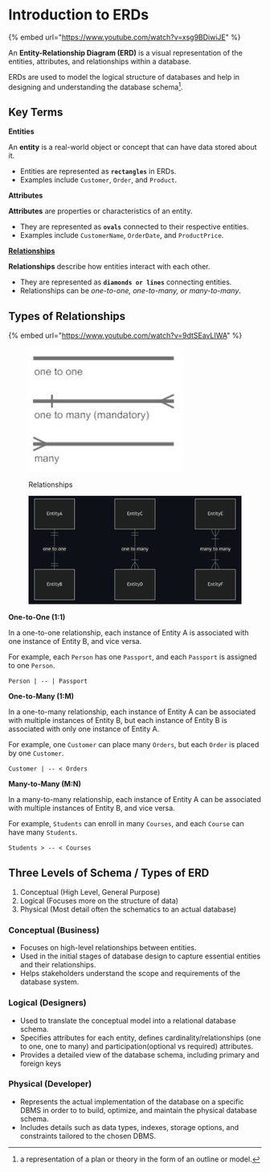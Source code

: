 # Introduction to ERDs

{% embed url="https://www.youtube.com/watch?v=xsg9BDiwiJE" %}

An **Entity-Relationship Diagram (ERD)** is a visual representation of the entities, attributes, and relationships within a database.&#x20;

ERDs are used to model the logical structure of databases and help in designing and understanding the database schema[^1].

## Key Terms

**Entities**

An **entity** is a real-world object or concept that can have data stored about it.&#x20;

* Entities are represented as **`rectangles`** in ERDs.&#x20;
* Examples include `Customer`, `Order`, and `Product`.

**Attributes**

**Attributes** are properties or characteristics of an entity.&#x20;

* They are represented as **`ovals`** connected to their respective entities.&#x20;
* Examples include `CustomerName`, `OrderDate`, and `ProductPrice`.

[**Relationships**](introduction-to-erds.md#types-of-relationships)

**Relationships** describe how entities interact with each other.&#x20;

* They are represented as **`diamonds or lines`** connecting entities.&#x20;
* Relationships can be _one-to-one, one-to-many, or many-to-many_.

## Types of Relationships

{% embed url="https://www.youtube.com/watch?v=9dtSEavLIWA" %}



<figure><img src="../../../.gitbook/assets/image (9).png" alt=""><figcaption><p>Relationships</p></figcaption></figure>

<figure><img src="../../../.gitbook/assets/image (10).png" alt=""><figcaption></figcaption></figure>

**One-to-One (1:1)**

In a one-to-one relationship, each instance of Entity A is associated with one instance of Entity B, and vice versa.&#x20;

For example, each `Person` has one `Passport`, and each `Passport` is assigned to one `Person`.

```
Person | -- | Passport
```

**One-to-Many (1:M)**

In a one-to-many relationship, each instance of Entity A can be associated with multiple instances of Entity B, but each instance of Entity B is associated with only one instance of Entity A.&#x20;

For example, one `Customer` can place many `Orders`, but each `Order` is placed by one `Customer`.

```
Customer | -- < Orders
```

**Many-to-Many (M:N)**

In a many-to-many relationship, each instance of Entity A can be associated with multiple instances of Entity B, and vice versa.&#x20;

For example, `Students` can enroll in many `Courses`, and each `Course` can have many `Students`.

```
Students > -- < Courses
```

## Three Levels of Schema / Types of ERD

1. Conceptual (High Level, General Purpose)
2. Logical (Focuses more on the structure of data)
3. Physical (Most detail often the schematics to an actual database)

### Conceptual (Business)

* Focuses on high-level relationships between entities.
* Used in the initial stages of database design to capture essential entities and their relationships.
* Helps stakeholders understand the scope and requirements of the database system.

### Logical (Designers)

* Used to translate the conceptual model into a relational database schema.
* Specifies attributes for each entity, defines cardinality/relationships (one to one, one to many) and participation(optional vs required) attributes.
* Provides a detailed view of the database schema, including primary and foreign keys

### Physical (Developer)

* Represents the actual implementation of the database on a specific DBMS in order to to build, optimize, and maintain the physical database schema.
* Includes details such as data types, indexes, storage options, and constraints tailored to the chosen DBMS.

[^1]: a representation of a plan or theory in the form of an outline or model.
